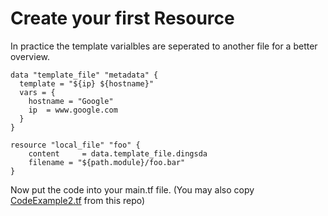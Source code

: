 # Create your first Resource

In practice the template varialbles are seperated to another file for a better overview.

```
data "template_file" "metadata" {
  template = "${ip} ${hostname}"
  vars = {
    hostname = "Google"
    ip  = www.google.com
  }
}
```

```
resource "local_file" "foo" {
    content     = data.template_file.dingsda
    filename = "${path.module}/foo.bar"
}
```

Now put the code into your main.tf file. (You may also copy [CodeExample2.tf](https://github.com/FullStackS-GmbH/terraform-workshop/blob/master/Grundlagen/CodeExample2.tf) from this repo)